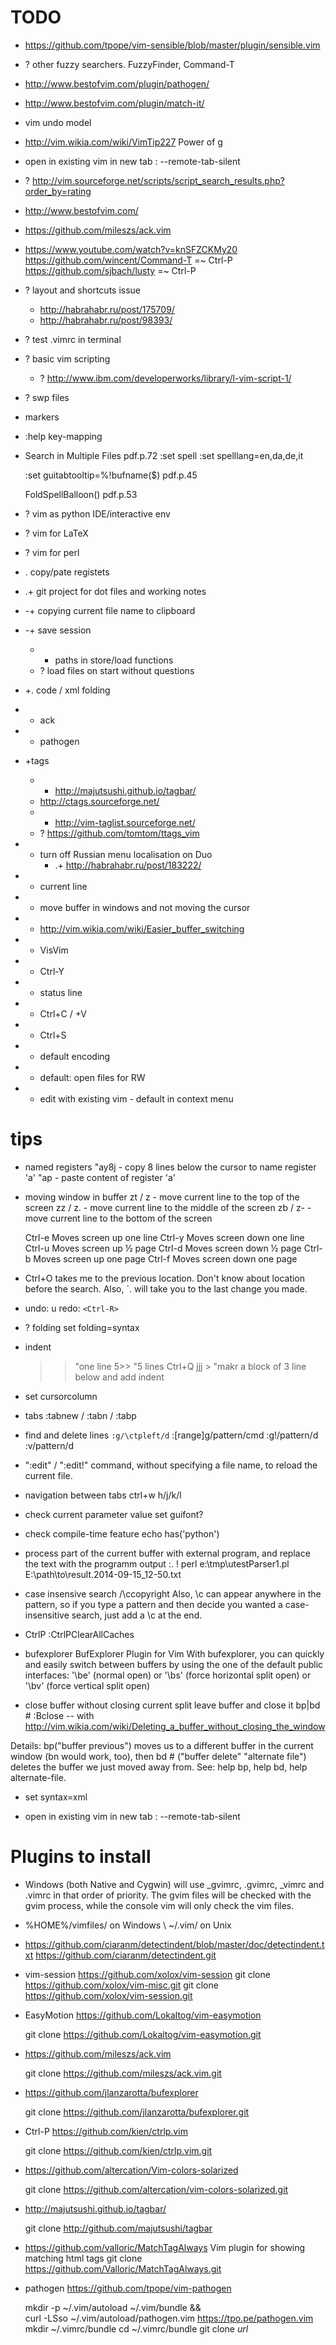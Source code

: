
TODO
====
* https://github.com/tpope/vim-sensible/blob/master/plugin/sensible.vim
* ? other fuzzy searchers. FuzzyFinder, Command-T
* <http://www.bestofvim.com/plugin/pathogen/>
* <http://www.bestofvim.com/plugin/match-it/>
* vim undo model 
* <http://vim.wikia.com/wiki/VimTip227> Power of g

* open in existing vim in new tab : --remote-tab-silent
* ? <http://vim.sourceforge.net/scripts/script_search_results.php?order_by=rating>

* <http://www.bestofvim.com/>

* <https://github.com/mileszs/ack.vim>

* https://www.youtube.com/watch?v=knSFZCKMy20
	https://github.com/wincent/Command-T =~ Ctrl-P
	https://github.com/sjbach/lusty  =~ Ctrl-P


* ? layout and shortcuts issue
	* http://habrahabr.ru/post/175709/
	* http://habrahabr.ru/post/98393/

* ? test .vimrc in terminal

* ? basic vim scripting
    * ? <http://www.ibm.com/developerworks/library/l-vim-script-1/>
* ? swp files

* markers

* :help key-mapping

* Search in Multiple Files
  pdf.p.72
  :set spell
  :set spelllang=en,da,de,it

  :set guitabtooltip=%!bufname($)
  pdf.p.45

  FoldSpellBalloon()
  pdf.p.53

* ? vim as python IDE/interactive env
* ? vim for LaTeX
* ? vim for perl

* . copy/pate registets
* .+ git project for dot files and working notes
* -+ copying current file name to clipboard
* -+ save session
    * - paths in store/load functions
    * ? load files on start without questions
* +. code / xml folding

* + ack
* + pathogen
* +tags
	* + <http://majutsushi.github.io/tagbar/>
    * <http://ctags.sourceforge.net/>
	* - <http://vim-taglist.sourceforge.net/>
	* ? <https://github.com/tomtom/ttags_vim>

* + turn off Russian menu localisation on Duo
	* .+ http://habrahabr.ru/post/183222/
* + current line 
* + move buffer in windows and not moving the cursor
* + <http://vim.wikia.com/wiki/Easier_buffer_switching>
* + VisVim
* + Ctrl-Y
* + status line
* + Ctrl+C / +V
* + Ctrl+S
* + default encoding
* + default: open files for RW
* + edit with existing vim - default in context menu

tips
====
* named registers
	"ay8j   - copy 8 lines below the cursor to name register 'a'
	"ap     - paste content of register 'a'

* moving window in buffer
	zt / z<Enter> - move current line to the top of the screen
	zz / z. - move current line to the middle of the screen
	zb / z- - move current line to the bottom of the screen

	Ctrl-e Moves screen up one line
	Ctrl-y Moves screen down one line
	Ctrl-u Moves screen up ½ page
	Ctrl-d Moves screen down ½ page
	Ctrl-b Moves screen up one page
	Ctrl-f Moves screen down one page

* Ctrl+O takes me to the previous location. Don't know about location before the search.
    Also, `. will take you to the last change you made.
 

* undo: u
  redo: ``<Ctrl-R>``

* ? folding
	set folding=syntax

* indent
	>> "one line
	5>> "5 lines
	Ctrl+Q jjj > "makr a block of 3 line below and add indent

* set cursorcolumn
* tabs
	:tabnew / :tabn / :tabp

* find and delete lines ``:g/\ctpleft/d``
    :[range]g/pattern/cmd
    :g!/pattern/d
    :v/pattern/d

* ":edit" / ":edit!" command, without specifying a file name, to reload the current file.

* navigation between tabs
	ctrl+w h/j/k/l

* check current parameter value
	set guifont?

* check compile-time feature
	echo has('python')

* process part of the current buffer with external program, and replace the text with the programm output
	:. ! perl e:\tmp\utestParser1.pl E:\path\to\result.2014-09-15_12-50.txt

* case insensive search
	/\ccopyright
	Also, \c can appear anywhere in the pattern, so if you type a pattern and then decide you wanted a case-insensitive search, just add a \c at the end.

* CtrlP
	:CtrlPClearAllCaches 

* bufexplorer
	BufExplorer Plugin for Vim
	With bufexplorer, you can quickly and easily switch between buffers by using the one of the default public interfaces:
	'\be' (normal open) or '\bs' (force horizontal split open) or '\bv' (force vertical split open)

* close buffer without closing current split
leave buffer and close it
	bp|bd #
	:Bclose -- with <http://vim.wikia.com/wiki/Deleting_a_buffer_without_closing_the_window>

Details: bp("buffer previous") moves us to a different buffer in the current window (bn would work, too), then bd # ("buffer delete" "alternate file") deletes the buffer we just moved away from. See: help bp, help bd, help alternate-file.

* set syntax=xml

* open in existing vim in new tab : --remote-tab-silent

Plugins to install
==================
* Windows (both Native and Cygwin) will use _gvimrc, .gvimrc, _vimrc and .vimrc in that order of priority. The gvim files will be checked with the gvim process, while the console vim will only check the vim files.

* %HOME%/vimfiles/ on Windows \ ~/.vim/ on Unix

* <https://github.com/ciaranm/detectindent/blob/master/doc/detectindent.txt>
    https://github.com/ciaranm/detectindent.git

* vim-session <https://github.com/xolox/vim-session>
  git clone https://github.com/xolox/vim-misc.git
  git clone https://github.com/xolox/vim-session.git

* EasyMotion <https://github.com/Lokaltog/vim-easymotion>

	git clone https://github.com/Lokaltog/vim-easymotion.git

* <https://github.com/mileszs/ack.vim>

	git clone https://github.com/mileszs/ack.vim.git

* <https://github.com/jlanzarotta/bufexplorer>

	git clone https://github.com/jlanzarotta/bufexplorer.git

* Ctrl-P <https://github.com/kien/ctrlp.vim>

	git clone https://github.com/kien/ctrlp.vim.git

* <https://github.com/altercation/Vim-colors-solarized>

	git clone https://github.com/altercation/vim-colors-solarized.git

* <http://majutsushi.github.io/tagbar/>

	git clone http://github.com/majutsushi/tagbar

* <https://github.com/valloric/MatchTagAlways> Vim plugin for showing matching html tags
    git clone https://github.com/Valloric/MatchTagAlways.git

* pathogen <https://github.com/tpope/vim-pathogen>

    mkdir -p ~/.vim/autoload ~/.vim/bundle && \
    curl -LSso ~/.vim/autoload/pathogen.vim https://tpo.pe/pathogen.vim
    mkdir ~/.vimrc/bundle
    cd ~/.vimrc/bundle
    git clone _url_




